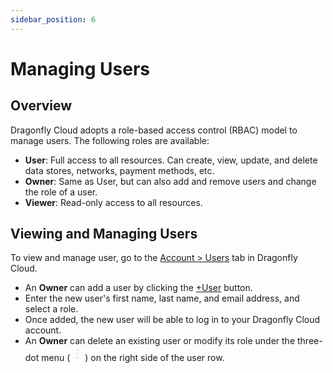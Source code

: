 ```yaml
---
sidebar_position: 6
---
```


# Managing Users

## Overview

Dragonfly Cloud adopts a role-based access control (RBAC) model to manage users.
The following roles are available:

- **User**: Full access to all resources.
  Can create, view, update, and delete data stores, networks, payment methods, etc.
- **Owner**: Same as User, but can also add and remove users and change the role of a user.
- **Viewer**: Read-only access to all resources.

## Viewing and Managing Users

To view and manage user, go to the [Account > Users](https://dragonflydb.cloud/account/users) tab in Dragonfly Cloud.

- An **Owner** can add a user by clicking the [+User](https://dragonflydb.cloud/account/users/new) button.
- Enter the new user's first name, last name, and email address, and select a role.
- Once added, the new user will be able to log in to your Dragonfly Cloud account.
- An **Owner** can delete an existing user or modify its role under the three-dot
  menu (<svg xmlns="http://www.w3.org/2000/svg" height="24px" viewBox="0 -960 960 960" width="24px" fill="#e8eaed"><path d="M480-160q-33 0-56.5-23.5T400-240q0-33 23.5-56.5T480-320q33 0 56.5 23.5T560-240q0 33-23.5 56.5T480-160Zm0-240q-33 0-56.5-23.5T400-480q0-33 23.5-56.5T480-560q33 0 56.5 23.5T560-480q0 33-23.5 56.5T480-400Zm0-240q-33 0-56.5-23.5T400-720q0-33 23.5-56.5T480-800q33 0 56.5 23.5T560-720q0 33-23.5 56.5T480-640Z"/></svg>)
  on the right side of the user row.
